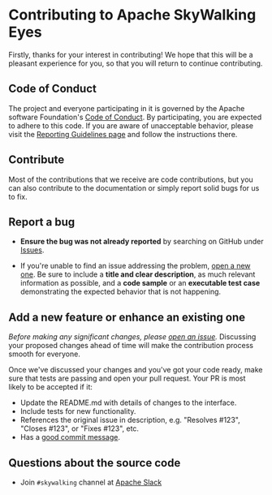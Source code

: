 # Contributing to Apache SkyWalking Eyes

Firstly, thanks for your interest in contributing! We hope that this will be a pleasant experience for you,
so that you will return to continue contributing.

## Code of Conduct

The project and everyone participating in it is governed by the Apache software Foundation's [Code of Conduct](http://www.apache.org/foundation/policies/conduct.html).
By participating, you are expected to adhere to this code. If you are aware of unacceptable behavior, please visit the [Reporting Guidelines page](http://www.apache.org/foundation/policies/conduct.html#reporting-guidelines)
and follow the instructions there.

## Contribute

Most of the contributions that we receive are code contributions, but you can also contribute to the documentation or simply report solid bugs for us to fix.

## Report a bug

* **Ensure the bug was not already reported** by searching on GitHub under [Issues](https://github.com/apache/skywalking/issues).

* If you're unable to find an issue addressing the problem, [open a new one](https://github.com/apache/skywalking/issues/new).
Be sure to include a **title and clear description**, as much relevant information as possible, and a **code sample** or an **executable test case** demonstrating the expected behavior that is not happening.

## Add a new feature or enhance an existing one

_Before making any significant changes, please [open an issue](https://github.com/apache/skywalking/issues)._
Discussing your proposed changes ahead of time will make the contribution process smooth for everyone.

Once we've discussed your changes and you've got your code ready, make sure that tests are passing and open your pull request. Your PR is most likely to be accepted if it:

* Update the README.md with details of changes to the interface.
* Include tests for new functionality.
* References the original issue in description, e.g. "Resolves #123", "Closes #123", or "Fixes #123", etc.
* Has a [good commit message](http://tbaggery.com/2008/04/19/a-note-about-git-commit-messages.html).

## Questions about the source code

* Join `#skywalking` channel at [Apache Slack](https://s.apache.org/slack-invite)
